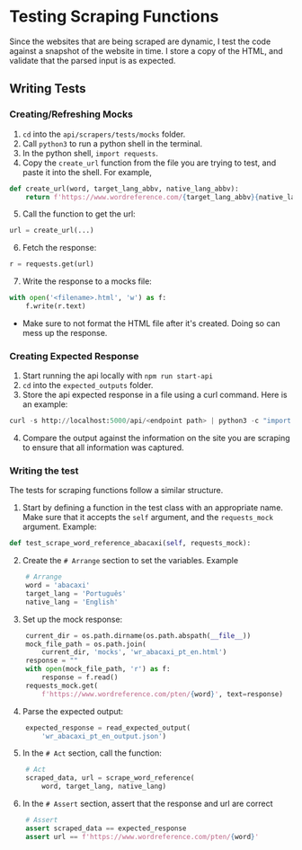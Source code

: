 # Testing Scraping Functions
Since the websites that are being scraped are dynamic, I test the code against a snapshot of the website in time. I store a copy of the HTML, and validate that the parsed input is as expected.

## Writing Tests
### Creating/Refreshing Mocks
1. `cd` into the `api/scrapers/tests/mocks` folder.
2. Call `python3` to run a python shell in the terminal.
3. In the python shell, `import requests`.
4. Copy the `create_url` function from the file you are trying to test, and paste it into the shell. For example,
```python
def create_url(word, target_lang_abbv, native_lang_abbv):
    return f'https://www.wordreference.com/{target_lang_abbv}{native_lang_abbv}/{"%20".join(word.split())}'
```
5. Call the function to get the url:
```python
url = create_url(...)
```
6. Fetch the response:
```python
r = requests.get(url)
```
7. Write the response to a mocks file:
```python
with open('<filename>.html', 'w') as f:
    f.write(r.text)
```
- Make sure to not format the HTML file after it's created. Doing so can mess up the response.

### Creating Expected Response
1. Start running the api locally with `npm run start-api` 
2. `cd` into the `expected_outputs` folder.
3. Store the api expected response in a file using a curl command. Here is an example:
```python
curl -s http://localhost:5000/api/<endpoint path> | python3 -c "import sys, json; print(json.dumps(json.loads(sys.stdin.read())['scrapedWordData'], ensure_ascii=False))" > <filename>.json
```
4. Compare the output against the information on the site you are scraping to ensure that all information was captured.

### Writing the test
The tests for scraping functions follow a similar structure.

1. Start by defining a function in the test class with an appropriate name. Make sure that it accepts the `self` argument, and the `requests_mock` argument. Example:
```python
def test_scrape_word_reference_abacaxi(self, requests_mock):
```
2. Create the `# Arrange` section to set the variables. Example
```python
    # Arrange
    word = 'abacaxi'
    target_lang = 'Português'
    native_lang = 'English'
```
3. Set up the mock response:
```python
    current_dir = os.path.dirname(os.path.abspath(__file__))
    mock_file_path = os.path.join(
        current_dir, 'mocks', 'wr_abacaxi_pt_en.html')
    response = ""
    with open(mock_file_path, 'r') as f:
        response = f.read()
    requests_mock.get(
        f'https://www.wordreference.com/pten/{word}', text=response)
```
4. Parse the expected output:
```python
    expected_response = read_expected_output(
        'wr_abacaxi_pt_en_output.json')
```
5. In the `# Act` section, call the function:
```python
    # Act
    scraped_data, url = scrape_word_reference(
        word, target_lang, native_lang)
```
6. In the `# Assert` section, assert that the response and url are correct
```python
    # Assert
    assert scraped_data == expected_response
    assert url == f'https://www.wordreference.com/pten/{word}'
```